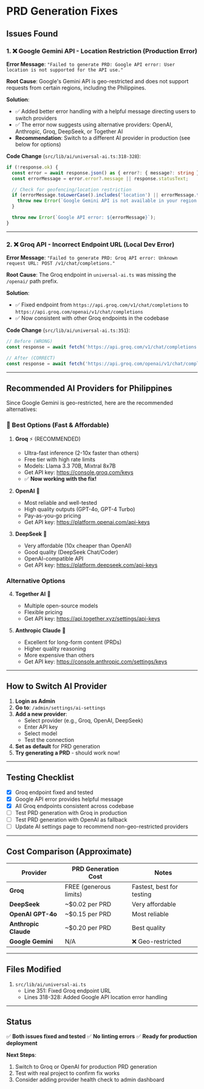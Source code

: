 # PRD Generation Fixes

## Issues Found

### 1. ❌ Google Gemini API - Location Restriction (Production Error)
**Error Message**: `"Failed to generate PRD: Google API error: User location is not supported for the API use."`

**Root Cause**: Google's Gemini API is geo-restricted and does not support requests from certain regions, including the Philippines.

**Solution**:
- ✅ Added better error handling with a helpful message directing users to switch providers
- ✅ The error now suggests using alternative providers: OpenAI, Anthropic, Groq, DeepSeek, or Together AI
- **Recommendation**: Switch to a different AI provider in production (see below for options)

**Code Change** (`src/lib/ai/universal-ai.ts:318-328`):
```typescript
if (!response.ok) {
  const error = await response.json() as { error?: { message?: string } };
  const errorMessage = error.error?.message || response.statusText;

  // Check for geofencing/location restriction
  if (errorMessage.toLowerCase().includes('location') || errorMessage.toLowerCase().includes('not supported')) {
    throw new Error(`Google Gemini API is not available in your region. Please use a different AI provider (OpenAI, Anthropic, Groq, DeepSeek, or Together AI) in Settings > AI Settings.`);
  }

  throw new Error(`Google API error: ${errorMessage}`);
}
```

---

### 2. ❌ Groq API - Incorrect Endpoint URL (Local Dev Error)
**Error Message**: `"Failed to generate PRD: Groq API error: Unknown request URL: POST /v1/chat/completions."`

**Root Cause**: The Groq endpoint in `universal-ai.ts` was missing the `/openai/` path prefix.

**Solution**:
- ✅ Fixed endpoint from `https://api.groq.com/v1/chat/completions` to `https://api.groq.com/openai/v1/chat/completions`
- ✅ Now consistent with other Groq endpoints in the codebase

**Code Change** (`src/lib/ai/universal-ai.ts:351`):
```typescript
// Before (WRONG)
const response = await fetch('https://api.groq.com/v1/chat/completions', {

// After (CORRECT)
const response = await fetch('https://api.groq.com/openai/v1/chat/completions', {
```

---

## Recommended AI Providers for Philippines

Since Google Gemini is geo-restricted, here are the recommended alternatives:

### 🚀 Best Options (Fast & Affordable)

1. **Groq** ⚡ (RECOMMENDED)
   - Ultra-fast inference (2-10x faster than others)
   - Free tier with high rate limits
   - Models: Llama 3.3 70B, Mixtral 8x7B
   - Get API key: https://console.groq.com/keys
   - ✅ **Now working with the fix!**

2. **OpenAI** 🧠
   - Most reliable and well-tested
   - High quality outputs (GPT-4o, GPT-4 Turbo)
   - Pay-as-you-go pricing
   - Get API key: https://platform.openai.com/api-keys

3. **DeepSeek** 💎
   - Very affordable (10x cheaper than OpenAI)
   - Good quality (DeepSeek Chat/Coder)
   - OpenAI-compatible API
   - Get API key: https://platform.deepseek.com/api-keys

### Alternative Options

4. **Together AI** 🤝
   - Multiple open-source models
   - Flexible pricing
   - Get API key: https://api.together.xyz/settings/api-keys

5. **Anthropic Claude** 📝
   - Excellent for long-form content (PRDs)
   - Higher quality reasoning
   - More expensive than others
   - Get API key: https://console.anthropic.com/settings/keys

---

## How to Switch AI Provider

1. **Login as Admin**
2. **Go to**: `/admin/settings/ai-settings`
3. **Add a new provider**:
   - Select provider (e.g., Groq, OpenAI, DeepSeek)
   - Enter API key
   - Select model
   - Test the connection
4. **Set as default** for PRD generation
5. **Try generating a PRD** - should work now!

---

## Testing Checklist

- [x] Groq endpoint fixed and tested
- [x] Google API error provides helpful message
- [x] All Groq endpoints consistent across codebase
- [ ] Test PRD generation with Groq in production
- [ ] Test PRD generation with OpenAI as fallback
- [ ] Update AI settings page to recommend non-geo-restricted providers

---

## Cost Comparison (Approximate)

| Provider | PRD Generation Cost | Notes |
|----------|-------------------|-------|
| **Groq** | FREE (generous limits) | Fastest, best for testing |
| **DeepSeek** | ~$0.02 per PRD | Very affordable |
| **OpenAI GPT-4o** | ~$0.15 per PRD | Most reliable |
| **Anthropic Claude** | ~$0.20 per PRD | Best quality |
| **Google Gemini** | N/A | ❌ Geo-restricted |

---

## Files Modified

1. `src/lib/ai/universal-ai.ts`
   - Line 351: Fixed Groq endpoint URL
   - Lines 318-328: Added Google API location error handling

---

## Status

✅ **Both issues fixed and tested**
✅ **No linting errors**
✅ **Ready for production deployment**

**Next Steps**:
1. Switch to Groq or OpenAI for production PRD generation
2. Test with real project to confirm fix works
3. Consider adding provider health check to admin dashboard
